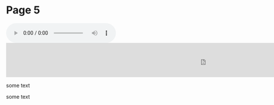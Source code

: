 <h1>Page 5</h1>
<p>
  
<audio controls>
  <source src="https://rosacamila1234.github.io/Rosacamila/VOICE%20REcord.mp3" type="audio/mpeg">
Your browser does not support the audio element.
</audio>

  <iframe src="https://h5p.org/h5p/embed/1233008" width="1090" height="94" frameborder="0" allowfullscreen="allowfullscreen" allow="geolocation *; microphone *; camera *; midi *; encrypted-media *" title="Giraffy Facts Audio"></iframe><script src="https://h5p.org/sites/all/modules/h5p/library/js/h5p-resizer.js" charset="UTF-8"></script>

  <div class="row">
  
<div class="col-sn-6">
<p>some text<p>
 </div>
  
 <div class="col-sn-6">
<p>some text <p>
 </div>
